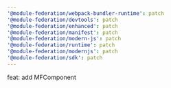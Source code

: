 ```yaml
---
'@module-federation/webpack-bundler-runtime': patch
'@module-federation/devtools': patch
'@module-federation/enhanced': patch
'@module-federation/manifest': patch
'@module-federation/modern-js': patch
'@module-federation/runtime': patch
'@module-federation/modernjs': patch
'@module-federation/sdk': patch
---
```


feat: add MFComponent
